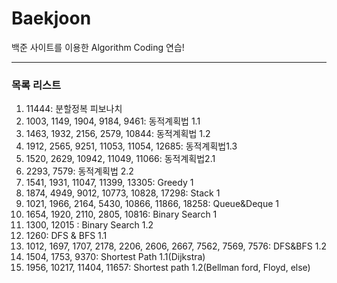 # Baekjoon

백준 사이트를 이용한 Algorithm Coding 연습!

---
### 목록 리스트
1. 11444: 분할정복 피보나치
2. 1003, 1149, 1904, 9184, 9461: 동적계획법 1.1
3. 1463, 1932, 2156, 2579, 10844: 동적계획법 1.2
4. 1912, 2565, 9251, 11053, 11054, 12685: 동적계획법1.3
5. 1520, 2629, 10942, 11049, 11066: 동적계획법2.1
6. 2293, 7579: 동적계획법 2.2
7. 1541, 1931, 11047, 11399, 13305: Greedy 1
8. 1874, 4949, 9012, 10773, 10828, 17298: Stack 1
9. 1021, 1966, 2164, 5430, 10866, 11866, 18258: Queue&Deque 1
10. 1654, 1920, 2110, 2805, 10816: Binary Search 1
11. 1300, 12015 : Binary Search 1.2
12. 1260: DFS & BFS 1.1
22. 1012, 1697, 1707, 2178, 2206, 2606, 2667, 7562, 7569, 7576: DFS&BFS 1.2
23. 1504, 1753, 9370: Shortest Path 1.1(Dijkstra)
24. 1956, 10217, 11404, 11657: Shortest path 1.2(Bellman ford, Floyd, else)